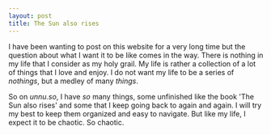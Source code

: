 ```yaml
---
layout: post
title: The Sun also rises
---
```


I have been wanting to post on this website for a very long time but the question about what I want it to be like comes in the way. There is nothing in my life that I consider as my holy grail. My life is rather a collection of a lot of things that I love and enjoy. I do not want my life to be a series of _nothings_, but a medley of many _things_.

So on *unnu.so*, I have *so* many things, some unfinished like the book 'The Sun also rises' and some that I keep going back to again and again. I will try my best to keep them organized and easy to navigate. But like my life, I expect it to be chaotic. So chaotic.